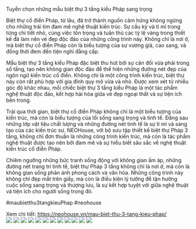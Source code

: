 Tuyển chọn những mẫu biệt thự 3 tầng kiểu Pháp sang trọng

Biệt thự cổ điển Pháp, từ lâu, đã trở thành nguồn cảm hứng không ngừng cho những trái tim đam mê nghệ thuật kiến trúc. Sự cầu kỳ và tỉ mỉ trong từng chi tiết nhỏ, cùng việc tôn trọng và tuân thủ các tỷ lệ vàng trong thiết kế đã làm nên vẻ đẹp độc đáo của những công trình này. Không chỉ là nơi ở, mà biệt thự cổ điển Pháp còn là biểu tượng của sự vương giả, cao sang, và đồng thời đem đến tiện nghi đẳng cấp.

Mẫu biệt thự 3 tầng kiểu Pháp đặc biệt thu hút bởi sự cân đối vừa phải trong số tầng, tạo nên không gian độc đáo để thể hiện những đường nét đẹp của ngôn ngữ kiến trúc cổ điển. Không chỉ là một công trình kiến trúc, biệt thự này còn rất phù hợp với gia đình quy mô vừa và nhỏ. Được xem xét từ nhiều góc độ khác nhau, mỗi chiếc biệt thự 3 tầng kiểu Pháp là một tác phẩm nghệ thuật độc đáo, kết hợp hài hòa giữa vẻ đẹp ngoại thất và sự tiện ích bên trong.

Trải qua thời gian, biệt thự cổ điển Pháp không chỉ là một biểu tượng của kiến trúc, mà còn là biểu tượng của lối sống sang trọng và tinh tế. Đằng sau những lớp vật liệu chất lượng và những đường nét tinh tế là sự tỉ mỉ và sáng tạo của các kiến trúc sư. NEOHouse, với bộ sưu tập thiết kế biệt thự Pháp 3 tầng, không chỉ đơn thuần là những công trình kiến trúc, mà còn là tác phẩm nghệ thuật được tạo nên bởi đam mê và sự hiểu biết sâu sắc về nghệ thuật kiến trúc cổ điển Pháp.

Chiêm ngưỡng những bức tranh sống động với không gian ấm áp, những đường nét trang trí tinh tế, biệt thự Pháp 3 tầng không chỉ là nơi ở, mà còn là không gian sống phản ánh phong cách và văn hóa. Những công trình này không chỉ đẹp mắt trên giấy, mà còn là điều kiện lý tưởng để tận hưởng cuộc sống sang trọng và thượng lưu, là sự kết hợp tuyệt vời giữa nghệ thuật và tiện ích cho người sống trong đó.

#maubietthu3tangkieuPhap #neohouse

<div>Xem chi tiết:&nbsp;<a href="https://neohouse.vn/mau-biet-thu-3-tang-kieu-phap/" target="_self">https://neohouse.vn/mau-biet-thu-3-tang-kieu-phap/</a></div>

<img data-src="https://site-673528.mozfiles.com/files/673528/mau-biet-thu-3-tang-kieu-Phap-anh-bia.jpg" src="https://site-673528.mozfiles.com/files/673528/mau-biet-thu-3-tang-kieu-Phap-anh-bia.jpg">
<img data-src="https://site-673528.mozfiles.com/files/673528/mau-biet-thu-3-tang-kieu-Phap-2-mat-tien-1.jpg" src="https://site-673528.mozfiles.com/files/673528/mau-biet-thu-3-tang-kieu-Phap-2-mat-tien-1.jpg">
<img data-src="https://site-673528.mozfiles.com/files/673528/mau-biet-thu-3-tang-kieu-Phap-4-phong-ngu-3.jpg" src="https://site-673528.mozfiles.com/files/673528/mau-biet-thu-3-tang-kieu-Phap-4-phong-ngu-3.jpg">
<img data-src="https://site-673528.mozfiles.com/files/673528/mau-biet-thu-3-tang-kieu-Phap-5-phong-ngu-1.jpg" src="https://site-673528.mozfiles.com/files/673528/mau-biet-thu-3-tang-kieu-Phap-5-phong-ngu-1.jpg">
<img data-src="https://site-673528.mozfiles.com/files/673528/mau-biet-thu-3-tang-kieu-Phap-5-phong-ngu-3.jpg" src="https://site-673528.mozfiles.com/files/673528/mau-biet-thu-3-tang-kieu-Phap-5-phong-ngu-3.jpg">
<img data-src="https://site-673528.mozfiles.com/files/673528/mau-biet-thu-3-tang-kieu-Phap-6-phong-ngu-2.jpg" src="https://site-673528.mozfiles.com/files/673528/mau-biet-thu-3-tang-kieu-Phap-6-phong-ngu-2.jpg">
<img data-src="https://site-673528.mozfiles.com/files/673528/mau-biet-thu-3-tang-kieu-Phap-mai-Chop-1.jpg" src="https://site-673528.mozfiles.com/files/673528/mau-biet-thu-3-tang-kieu-Phap-mai-Chop-1.jpg">
<img data-src="https://site-673528.mozfiles.com/files/673528/mau-biet-thu-3-tang-kieu-Phap-mai-Mansard-2.jpg" src="https://site-673528.mozfiles.com/files/673528/mau-biet-thu-3-tang-kieu-Phap-mai-Mansard-2.jpg">
<img data-src="https://site-673528.mozfiles.com/files/673528/mau-biet-thu-3-tang-kieu-Phap-mai-Mansard-3.jpg" src="https://site-673528.mozfiles.com/files/673528/mau-biet-thu-3-tang-kieu-Phap-mai-Mansard-3.jpg">
<img data-src="https://site-673528.mozfiles.com/files/673528/mau-biet-thu-3-tang-kieu-Phap-mai-Nhat-1.jpg" src="https://site-673528.mozfiles.com/files/673528/mau-biet-thu-3-tang-kieu-Phap-mai-Nhat-1.jpg">
<img data-src="https://site-673528.mozfiles.com/files/673528/mau-biet-thu-3-tang-kieu-Phap-mai-Thai-4.jpg" src="https://site-673528.mozfiles.com/files/673528/mau-biet-thu-3-tang-kieu-Phap-mai-Thai-4.jpg">
<img data-src="https://site-673528.mozfiles.com/files/673528/NEOHouse-cong-ty-thiet-ke-thi-cong-biet-thu-3-tang-kieu-Phap-uy-tin.jpg" src="https://site-673528.mozfiles.com/files/673528/NEOHouse-cong-ty-thiet-ke-thi-cong-biet-thu-3-tang-kieu-Phap-uy-tin.jpg">
